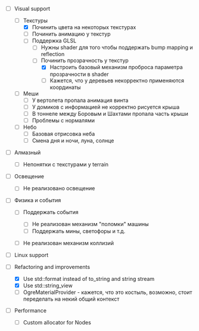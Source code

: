 - [ ] Visual support
  - [ ] Текстуры
    - [x] Починить цвета на некоторых текстурах
    - [ ] Починить анимацию у текстур
    - [ ] Поддержка GLSL
      - [ ] Нужны shader для того чтобы поддержать bump mapping и reflection
      - [ ] Починить прозрачность у текстур
        - [x] Настроить базовый механизм проброса параметра прозрачности в shader
        - [ ] Кажется, что у деревьев некорректно применяются координаты
    
  - [ ] Меши
    - [ ] У вертолета пропала анимация винта
    - [ ] У домиков с информацией не корректно рисуется крыша
    - [ ] В тоннеле между Боровым и Шахтами пропала часть крыши
    - [ ] Проблемы с нормалями
    
  - [ ] Небо
    - [ ] Базовая отрисовка неба
    - [ ] Смена дня и ночи, луна, солнце

- [ ] Алмазный
  - [ ] Непонятки с текстурами у terrain

- [ ] Освещение
  - [ ] Не реализовано освещение

- [ ] Физика и события
  - [ ] Поддержать события
    - [ ] Не реализован механизм "поломки" машины
    - [ ] Поддержать мины, светофоры и т.д.
  - [ ] Не реализован механизм коллизий
  

- [ ] Linux support

- [ ] Refactoring and improvements
  - [x] Use std::format instead of to_string and string stream
  - [x] Use std::string_view
  - [ ] OgreMaterialProvider - кажется, что это костыль, возможно, стоит переделать на некий общий контекст

- [ ] Performance
  - [ ] Custom allocator for Nodes
